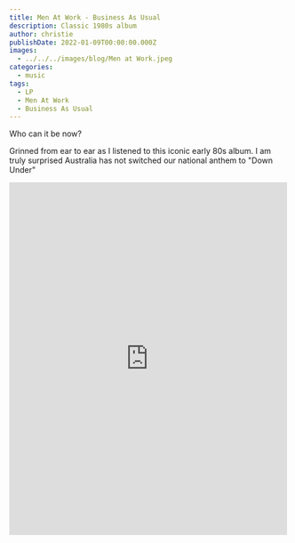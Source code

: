 ```yaml
---
title: Men At Work - Business As Usual
description: Classic 1980s album
author: christie
publishDate: 2022-01-09T00:00:00.000Z
images:
  - ../../../images/blog/Men at Work.jpeg
categories:
  - music
tags:
  - LP
  - Men At Work
  - Business As Usual
---
```

Who can it be now?

Grinned from ear to ear as I listened to this iconic early 80s album. I am truly surprised Australia has not switched our national anthem to "Down Under"

<iframe src="https://www.facebook.com/plugins/post.php?href=https%3A%2F%2Fwww.facebook.com%2Fchris1.tham%2Fposts%2Fpfbid02pidvoavCNFc7bcZ3wNv2Lg8LKDioV1eeE8HUVt5hgxb23T8W3awdL3zdt6uiRmcZl&show_text=true&width=500" width="500" height="634" style="border:none;overflow:hidden" scrolling="no" frameborder="0" allowfullscreen="true" allow="autoplay; clipboard-write; encrypted-media; picture-in-picture; web-share"></iframe>
